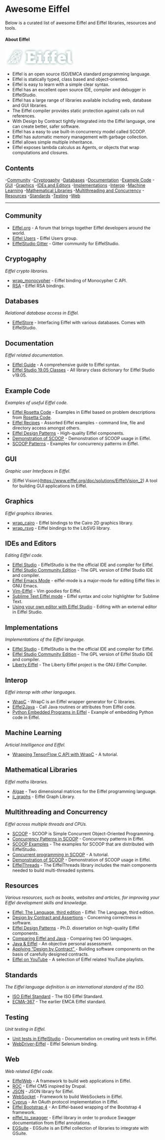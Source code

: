 # Awesome Eiffel

Below is a curated list of awesome Eiffel and Eiffel libraries, resources and tools. 

#### About Eiffel

![Eiffel logo](./images/logo.png  "Eiffel logo")

* Eiffel is an open source ISO/EMCA standard  programming language.
* Eiffel is statically typed, class based and object-oriented.
* Eiffel is easy to learn with a simple clear syntax.
* Eiffel has an excellent open source IDE, compiler and debugger in EiffelStudio.
* Eiffel has a large range of libraries available including web, database and GUI libraries.
* The Eiffel compiler provides static protection against calls on null references.
* With Design by Contract tightly integrated into the Eiffel language, one can create better, safer software.
* Eiffel has a easy to use built-in concurrency model called SCOOP.
* Eiffel has automatic memory management with garbage collection.
* Eiffel allows simple multiple inheritance.
* Eiffel exposes lambda calculus as Agents, or objects that wrap computations and closures.

## Contents
-[Community](#community)
-[Cryptogaphy](#cryptogaphy)
-[Databases](#databases)
-[Documentation](#documentation)
-[Example Code](#example-code)
-[GUI](#gui)
-[Graphics](#graphics)
-[IDEs and Editors](#ides-and-editors)
-[Implementations](#implementations)
-[Interop](#interop)
-[Machine Learning](#machine-learning)
-[Mathematical Libraries](#mathematical-libraries)
-[Multithreading and Concurrency](#multithreading-and-concurrency)
-[Resources](#resources)
-[Standards](#standards)
-[Testing](#testing)
-[Web](#web)

--------------------------

## Community

* [Eiffel.org](https://www.eiffel.org/welcome) - A forum that brings together Eiffel developers around the world.
* [Eiffel Users](https://groups.google.com/g/eiffel-users) - Eiffel Users group.
* [EiffelStudio Gitter](https://gitter.im/EiffelSoftware/EiffelStudio) - Gitter community for EiffelStudio.


## Cryptogaphy
*Eiffel crypto libraries.*

* [wrap_monocypher](https://github.com/jvelilla/wrap_monocypher) -  Eiffel binding of Monocypher C API.
* [RSA](https://github.com/jvelilla/rsa) - Eiffel RSA bindings.


## Databases
*Relational database access in Eiffel.*

* [EiffelStore](https://www.eiffel.org/doc/solutions/EiffelStore) - Interfacing Eiffel with various databases. Comes with EiffelStudio.


## Documentation
*Eiffel related documentation.*

* [Eiffel Guide](https://eiffel-guide.com) - A comprehensive guide to Eiffel syntax.
* [Eiffel Studio 19.05 Classes](https://www.eiffel.org/files/doc/static/19.05/libraries/class_list.html) - All library class dictionary for Eiffel Studio v19.05.


## Example Code
*Examples of useful Eiffel code.*

* [Eiffel Rosetta Code](https://github.com/jvelilla/RosettaCode) - Examples in Eiffel based on problem descriptions from [Rosetta Code](http://rosettacode.org/wiki/Rosetta_Code).
* [Eiffel Recipes](https://github.com/jvelilla/eiffel-recipes) - Assorted Eiffel examples - command line, file and directory access amongst others.
* [Eiffel Design Patterns](https://github.com/jvelilla/EiffelDesignPatterns) - High-quality Eiffel components.
 * [Demonstration of SCOOP](https://github.com/kwaxer/scoop) - Demonstration of SCOOP usage in Eiffel.
* [SCOOP Patterns](https://github.com/romasch/scoop_patterns) - Examples for concurrency patterns in Eiffel.

## GUI
*Graphic user Interfaces in Eiffel.*

* [Eiffel Vision}(https://www.eiffel.org/doc/solutions/EiffelVision_2) A tool for building GUI applications in Eiffel.


## Graphics
*Eiffel graphics libraries.*

* [wrap_cairo](https://github.com/jvelilla/wrap_cairo) - Eiffel bindings to the Cairo 2D graphics library.
* [wrap_rsvg](https://github.com/jvelilla/wrap_rsvg) - Eiffel bindings to the LibSVG library.


## IDEs and Editors
*Editing Eiffel code.*

 * [Eiffel Studio](https://www.eiffel.com/eiffelstudio/product/) - EiffelStudio is the the official IDE and compiler for Eiffel.
* [Eiffel Studio Community Edition](https://www.eiffel.org/downloads/channel/stable) - The GPL version of Eiffel Studio IDE and compiler.
* [Eiffel Emacs Mode](https://github.com/jonhermansen/eiffel-mode) - eiffel-mode is a major-mode for editing Eiffel files in GNU Emacs.
* [Vim-Eiffel](https://github.com/eiffelhub/vim-eiffel) - Vim goodies for Eiffel.
* [Sublime Text Eiffel mode](https://packagecontrol.io/packages/Eiffel-Language) - Eiffel syntax and color highlighter for Sublime Text.
* [Using your own editor with Eiffel Studio](https://www.eiffel.org/doc/eiffelstudio/Recompiling_and_Editing) - Editing with an external editor in Eiffel Studio.


## Implementations
*Implementations of the Eiffel language.*

* [Eiffel Studio](https://www.eiffel.com/eiffelstudio/product/) - EiffelStudio is the the official IDE and compiler for Eiffel.
* [Eiffel Studio Community Edition](https://www.eiffel.org/downloads/channel/stable) - The GPL version of Eiffel Studio IDE and compiler.
* [Liberty Eiffel](https://www.liberty-eiffel.org/) - The Liberty Eiffel project is the GNU Eiffel Compiler.


## Interop
*Eiffel interop with other languages.*

* [WrapC](https://github.com/eiffel-wrap-c/WrapC) - WrapC is an Eiffel wrapper generator for C libraries.
* [Eiffel2Java](https://www.eiffel.org/doc/solutions/Eiffel2Java) - Call Java routines or attributes from Eiffel code.
* [Python Embedded Programs in Eiffel](https://github.com/jvelilla/pepe) - Example of embedding Python code in Eiffel.


## Machine Learning
*Articial Intelligence and Eiffel.*

* [Wrapping TensorFlow C API with WrapC](https://www.eiffel.org/blog/javier/2019/10/wrapping-tensorflow-c-api-wrapc) - A tutorial.

## Mathematical Libraries
*Eiffel maths libraries.*

* [Algae](https://github.com/schoelle/algae) -  Two dimensional matrices for the Eiffel programming language.
* [jj_graphs](https://github.com/boxer41a/jj_graphs) - Eiffel Graph Library.


## Multithreading and Concurrency
*Eiffel across multiple threads and CPUs.*

* [SCOOP](https://www.eiffel.org/doc/solutions/Concurrent_programming_with_SCOOP) - SCOOP is Simple Concurrent Object-Oriented Programming.
* [Concurrency Patterns in SCOOP](https://www.research-collection.ethz.ch/bitstream/handle/20.500.11850/154738/eth-46802-01.pdf?sequence=1&isAllowed=y) - Concurrency patterns in Eiffel.
* [SCOOP Examples](https://www.eiffel.org/doc/solutions/SCOOP_examples) - The examples for SCOOP that are distributed with EiffelStudio.
* [Concurrent programming in SCOOP](http://se.ethz.ch/~meyer/down/scoop/scoop_tutorial.pdf) - A tutorial.
* [Demonstration of SCOOP](https://github.com/kwaxer/scoop) - Demonstration of SCOOP usage in Eiffel.
* [EiffelThreads](https://www.eiffel.org/doc/solutions/EiffelThreads) - The EiffelThreads library includes the main components needed to build multi-threaded systems.


## Resources
*Various resources, such as books, websites and articles, for improving your Eiffel development skills and knowledge.*

* [Eiffel: The Language, third edition](http://se.ethz.ch/~meyer/ongoing/etl/LANGUAGE.pdf) - Eiffel: The Language, third edition.
* [Design by Contract and Assertions](https://www.eiffel.org/doc/solutions/Design_by_Contract_and_Assertions) - Concerning correctness in software.
* [Eiffel Design Patterns](http://se.inf.ethz.ch/people/arnout/patterns/) - Ph.D. dissertation on high-quality Eiffel components.
* [Comparing Eiffel and Java](https://www.cs.rit.edu/~jeh/eiffel/JvsE.html) - Comparing two OO languages.
* [Java & Eiffel](http://se.inf.ethz.ch/courses/2013a_spring/JavaCSharp/lectures/Lecture_11_A_eiffel_java_Cs.pdf) - An objective personal assessment.
* [Applying “Design by Contract” ](http://se.ethz.ch/~meyer/publications/computer/contract.pdf) - Building software components on the basis of carefully designed contracts. 
* [Eiffel on YouTube](https://www.youtube.com/user/EiffelLanguage/playlists) - A selection of Eiffel related YouTube playlists.



## Standards
*The Eiffel language definition is an international standard of the ISO.*

* [ISO Eiffel Standard](https://www.iso.org/obp/ui/#iso:std:iso-iec:25436:ed-1:v1:en) - The ISO Eiffel Standard.
* [ECMA-367](https://www.ecma-international.org/publications/files/ECMA-ST/ECMA-367.pdf) - The earlier EMCA Eiffel standard.



## Testing
*Unit testing in Eiffel.*

* [Unit tests in EiffelStudio](https://www.eiffel.org/doc/eiffelstudio/Create_a_manual_test) - Documentation on creating unit tests in Eiffel.
* [WebDriver-Eiffel](https://github.com/EiffelWebFramework/WebDriver-Eiffel) - Eiffel Selenium binding.


## Web
*Web related Eiffel code.*

* [EiffelWeb](https://www.eiffelweb.org/) - A framework to build web applications in Eiffel.
* [ROC](https://github.com/EiffelWebFramework/ROC) - Eiffel CMS inspired by Drupal.
* [JSON](https://github.com/eiffelhub/json) - JSON library for Eiffel.
* [WebSocket](https://github.com/EiffelWebFramework/WebSocket) - Framework to build WebSockets in Eiffel.
* [Cyprus](https://github.com/EiffelWebFramework/cypress) - An OAuth protocol implementation in Eiffel.
* [Eiffel Bootstrap 4](https://github.com/ljr1981/wsf_bootstrap_4) - An Eiffel-based wrapping of the Bootstrap 4 framework.
* [eiffel_to_swagger](https://github.com/EiffelWebFramework/eiffel_to_swagger) - Eiffel library in order to produce Swagger documentation from Eiffel annotations.
* [EGSuite](https://github.com/EiffelWebFramework/EGSuite) - EGSuite is an Eiffel collection of libraries to integrate with GSuite.






